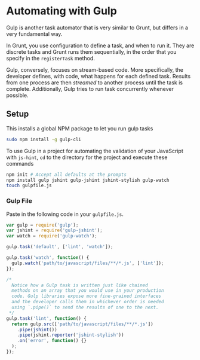 # Automating with Gulp

Gulp is another task automator that is very similar to Grunt, but differs in a very fundamental way. 

In Grunt, you use configuration to define a task, and when to run it. They are discrete tasks and Grunt runs them sequentially, in the order that you specify in the `registerTask` method.

Gulp, conversely, focuses on stream-based code. More specifically, the developer defines, with code, what happens for each defined task. Results from one process are then *streamed* to another process until the task is complete. Additionally, Gulp tries to run task concurrently whenever possible.

## Setup

This installs a global NPM package to let you run gulp tasks

```bash
sudo npm install -g gulp-cli
```

To use Gulp in a project for automating the validation of your JavaScript with `js-hint`, `cd` to the directory for the project and execute these commands

```bash
npm init # Accept all defaults at the prompts
npm install gulp jshint gulp-jshint jshint-stylish gulp-watch
touch gulpfile.js
```

### Gulp File

Paste in the following code in your `gulpfile.js`.

```js
var gulp = require('gulp');
var jshint = require('gulp-jshint');
var watch = require('gulp-watch');

gulp.task('default', ['lint', 'watch']);

gulp.task('watch', function() {
  gulp.watch('path/to/javascript/files/**/*.js', ['lint']);
});

/*
  Notice how a Gulp task is written just like chained
  methods on an array that you would use in your production
  code. Gulp libraries expose more fine-grained interfaces
  and the developer calls them in whichever order is needed
  using `.pipe()` to send the results of one to the next.
 */
gulp.task('lint', function() {
  return gulp.src(['path/to/javascript/files/**/*.js'])
    .pipe(jshint())
    .pipe(jshint.reporter('jshint-stylish'))
    .on('error', function() {}
  );
});
```
